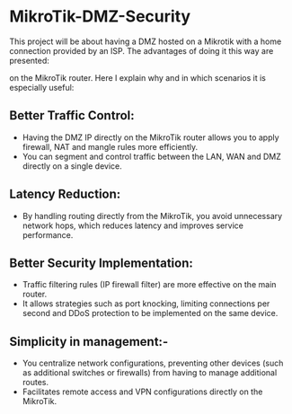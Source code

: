 # MikroTik-DMZ-Security
This project will be about having a DMZ hosted on a Mikrotik with a home connection provided by an ISP.
The advantages of doing it this way are presented: 

on the MikroTik router. Here I explain why and in which scenarios it is especially useful:

## Better Traffic Control:
- Having the DMZ IP directly on the MikroTik router allows you to apply firewall, NAT and mangle rules more efficiently.
- You can segment and control traffic between the LAN, WAN and DMZ directly on a single device.

## Latency Reduction:
- By handling routing directly from the MikroTik, you avoid unnecessary network hops, which reduces latency and improves service performance.

## Better Security Implementation:
- Traffic filtering rules (IP firewall filter) are more effective on the main router.
- It allows strategies such as port knocking, limiting connections per second and DDoS protection to be implemented on the same device.

## Simplicity in management:- 
- You centralize network configurations, preventing other devices (such as additional switches or firewalls) from having to manage additional routes.
- Facilitates remote access and VPN configurations directly on the MikroTik.
